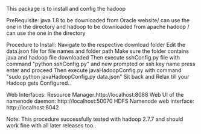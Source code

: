 This package is to install and config the hadoop

PreRequisite:
  java 1.8 to be downloaded from Oracle website/ can use the one in the directory
   and hadoop to be downloaded from apache hadoop / can use the one in the directory
  
Procedure to Install:
  Navigate to the respective download folder
  Edit the data.json file for file names and folder path
  Make sure the folder contains java and hadoop file downloaded
  Then execute sshConfig.py file with command "python sshConfig.py" and new prompted or ssh key name press enter and proceed
  Then execute javaHadoopConfig.py with command "sudo python javaHadoopConfig.py data.json"
  Sit back and Relax till your Hadoop gets Configured..
  
  Web Interfaces:
    Resource Manager:http://localhost:8088
    Web UI of the namenode daemon: http://localhost:50070
    HDFS Namenode web interface: http://localhost:8042
    
Note:
  This procedure successfully tested with hadoop 2.7.7 and should work fine with all later releases too..
